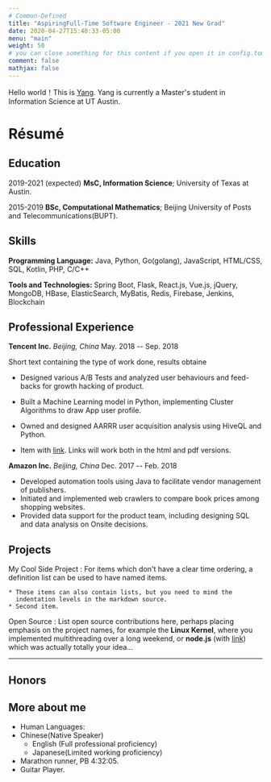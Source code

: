 ```yaml
---
# Common-Defined
title: "AspiringFull-Time Software Engineer - 2021 New Grad"
date: 2020-04-27T15:40:33-05:00
menu: "main"
weight: 50
# you can close something for this content if you open it in config.toml.
comment: false
mathjax: false
---
```


Hello world！This is [Yang](https://www.linkedin.com/in/theyuan/). Yang is currently a Master's student in Information Science at UT Austin. 



Résumé
============
Education
---------

2019-2021 (expected)
**MsC, Information Science**; University of Texas at Austin.

2015-2019
**BSc, Computational Mathematics**; Beijing University of Posts and Telecommunications(BUPT).

Skills
----------------------

**Programming Language:** Java, Python, Go(golang), JavaScript, HTML/CSS, SQL, Kotlin, PHP, C/C++   

**Tools and Technologies:** Spring Boot, Flask, React.js, Vue.js, jQuery, MongoDB, HBase, ElasticSearch, MyBatis, Redis, Firebase, Jenkins, Blockchain

Professional Experience
----------

**Tencent Inc.** *Beijing, China*    May. 2018 -- Sep. 2018

Short text containing the type of work done, results obtaine

* Designed various A/B Tests and analyzed user behaviours and feed-backs for growth hacking of product.
* Built a Machine Learning model in Python, implementing Cluster Algorithms to draw App user profile.
* Owned and designed AARRR user acquisition analysis using HiveQL and Python.

* Item with [link](http://www.example.com). Links will work both in
  the html and pdf versions.

**Amazon Inc.** *Beijing, China*     Dec. 2017 -- Feb. 2018

* Developed automation tools using Java to facilitate vendor management of publishers. 
* Initiated and implemented web crawlers to compare book prices among shopping websites.
* Provided data support for the product team, including designing SQL and data analysis on Onsite decisions.     


Projects
--------------------

My Cool Side Project
:   For items which don't have a clear time ordering, a definition
    list can be used to have named items.

    * These items can also contain lists, but you need to mind the
      indentation levels in the markdown source.
    * Second item.

Open Source
:   List open source contributions here, perhaps placing emphasis on
    the project names, for example the **Linux Kernel**, where you
    implemented multithreading over a long weekend, or **node.js**
    (with [link](http://nodejs.org)) which was actually totally
    your idea...



****

[ref]: https://github.com/githubuser/superlongprojectname



Honors
----------------------



More about me
----------------

* Human Languages:
* Chinese(Native Speaker)
     * English (Full professional proficiency)
     * Japanese(Limited working proficiency)
* Marathon runner, PB 4:32:05. 
* Guitar Player. 
